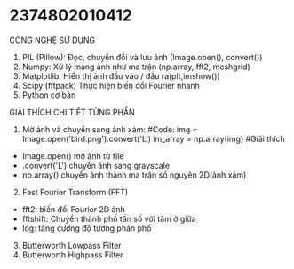 # 2374802010412
CÔNG NGHỆ SỬ DỤNG
1. PIL (Pillow): Đọc, chuyển đổi và lưu ảnh (Image.open(), convert())
2. Numpy: Xử lý mảng ảnh như ma trận (np.array, fft2, meshgrid)
3. Matplotlib: Hiển thị ảnh đầu vào / đầu ra(plt,imshow())
4. Scipy (fftpack) Thực hiện biến đổi Fourier nhanh 
5. Python cơ bản

GIẢI THÍCH CHI TIÊT TỪNG PHẦN 
1. Mờ ảnh và chuyển sang ảnh xám:
#Code: 
img = Image.open('bird.png').convert('L')
im_array = np.array(img)
#Giải thích
- Image.open() mở ảnh từ file
- .convert('L') chuyển ảnh sang grayscale
- np.array() chuyển ảnh thành ma trận số nguyên 2D(ảnh xám)

2. Fast Fourier Transform (FFT)
- fft2: biến đổi Fourier 2D ảnh 
- fftshift: Chuyển thành phố tần số với tâm ở giữa 
- log: tăng cường độ tương phản phổ
 3. Butterworth Lowpass Filter
 4. Butterworth Highpass Filter 
